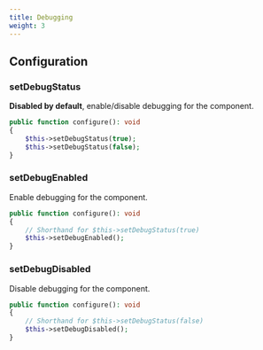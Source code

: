 ```yaml
---
title: Debugging
weight: 3
---
```


## Configuration

### setDebugStatus

**Disabled by default**, enable/disable debugging for the component.

```php
public function configure(): void
{
    $this->setDebugStatus(true);
    $this->setDebugStatus(false);
}
```

### setDebugEnabled

Enable debugging for the component.

```php
public function configure(): void
{
    // Shorthand for $this->setDebugStatus(true)
    $this->setDebugEnabled();
}
```

### setDebugDisabled

Disable debugging for the component.

```php
public function configure(): void
{
    // Shorthand for $this->setDebugStatus(false)
    $this->setDebugDisabled();
}
```
